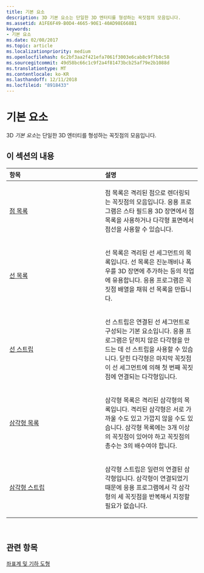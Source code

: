 ```yaml
---
title: 기본 요소
description: 3D 기본 요소는 단일한 3D 엔터티를 형성하는 꼭짓점의 모음입니다.
ms.assetid: A1FE6F49-B0D4-4665-90E1-40AD98E668B1
keywords:
- 기본 요소
ms.date: 02/08/2017
ms.topic: article
ms.localizationpriority: medium
ms.openlocfilehash: 6c2bf3aa2f421efa7061f3003e6cab8c9f7b8c58
ms.sourcegitcommit: 49d58bc66c1c9f2a4f81473bcb25af79e2b1088d
ms.translationtype: MT
ms.contentlocale: ko-KR
ms.lasthandoff: 12/11/2018
ms.locfileid: "8918433"
---
```

# <a name="primitives"></a>기본 요소


3D *기본 요소*는 단일한 3D 엔터티를 형성하는 꼭짓점의 모음입니다.

## <a name="span-idin-this-sectionspanin-this-section"></a><span id="in-this-section"></span>이 섹션의 내용


<table>
<colgroup>
<col width="50%" />
<col width="50%" />
</colgroup>
<thead>
<tr class="header">
<th align="left">항목</th>
<th align="left">설명</th>
</tr>
</thead>
<tbody>
<tr class="odd">
<td align="left"><p><a href="point-lists.md">점 목록</a></p></td>
<td align="left"><p>점 목록은 격리된 점으로 렌더링되는 꼭짓점의 모음입니다. 응용 프로그램은 스타 필드용 3D 장면에서 점 목록을 사용하거나 다각형 표면에서 점선을 사용할 수 있습니다.</p></td>
</tr>
<tr class="even">
<td align="left"><p><a href="line-lists.md">선 목록</a></p></td>
<td align="left"><p>선 목록은 격리된 선 세그먼트의 목록입니다. 선 목록은 진눈깨비나 폭우를 3D 장면에 추가하는 등의 작업에 유용합니다. 응용 프로그램은 꼭짓점 배열을 채워 선 목록을 만듭니다.</p></td>
</tr>
<tr class="odd">
<td align="left"><p><a href="line-strips.md">선 스트립</a></p></td>
<td align="left"><p>선 스트립은 연결된 선 세그먼트로 구성되는 기본 요소입니다. 응용 프로그램은 닫히지 않은 다각형을 만드는 데 선 스트립을 사용할 수 있습니다. 닫힌 다각형은 마지막 꼭짓점이 선 세그먼트에 의해 첫 번째 꼭짓점에 연결되는 다각형입니다.</p></td>
</tr>
<tr class="even">
<td align="left"><p><a href="triangle-lists.md">삼각형 목록</a></p></td>
<td align="left"><p>삼각형 목록은 격리된 삼각형의 목록입니다. 격리된 삼각형은 서로 가까울 수도 있고 가깝지 않을 수도 있습니다. 삼각형 목록에는 3개 이상의 꼭짓점이 있어야 하고 꼭짓점의 총수는 3의 배수여야 합니다.</p></td>
</tr>
<tr class="odd">
<td align="left"><p><a href="triangle-strips.md">삼각형 스트립</a></p></td>
<td align="left"><p>삼각형 스트립은 일련의 연결된 삼각형입니다. 삼각형이 연결되었기 때문에 응용 프로그램에서 각 삼각형의 세 꼭짓점을 반복해서 지정할 필요가 없습니다.</p></td>
</tr>
</tbody>
</table>

 

## <a name="span-idrelated-topicsspanrelated-topics"></a><span id="related-topics"></span>관련 항목


[좌표계 및 기하 도형](coordinate-systems-and-geometry.md)

 

 




